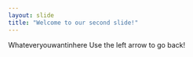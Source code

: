 ```yaml
---
layout: slide
title: "Welcome to our second slide!"
---
```

Whateveryouwantinhere
Use the left arrow to go back!
